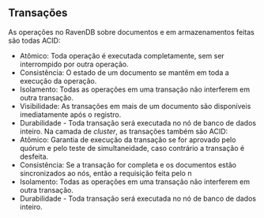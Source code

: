 ## Transações
As operações no RavenDB sobre documentos e em armazenamentos feitas são todas ACID:
 - Atômico: Toda operação é executada completamente, sem ser interrompido por outra operação.
 - Consistência: O estado de um documento se mantêm em toda a execução da operação.
 - Isolamento: Todas as operações em uma transação não interferem em outra transação.
 - Visibilidade: As transações em mais de um documento são disponíveis imediatamente após o registro. 
 - Durabilidade - Toda transação será executada no nó de banco de dados inteiro.
Na camada de *cluster*, as transações também são ACID:
 - Atômico: Garantia de execução da transação se for aprovado pelo quórum e pelo teste de simultaneidade, caso contrário a transação é desfeita.
 - Consistência: Se a transação for completa e os documentos estão sincronizados ao nós, então a requisição feita pelo n
 - Isolamento: Todas as operações em uma transação não interferem em outra transação.
 - Durabilidade - Toda transação será executada no nó de banco de dados inteiro.
<!--stackedit_data:
eyJoaXN0b3J5IjpbLTIxNDIzNTg0NDcsMzY1Mzg3MTk0LC0yNj
A1MjE3NzhdfQ==
-->